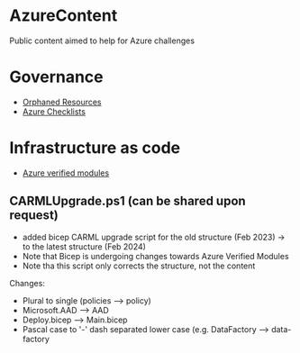 # AzureContent
Public content aimed to help for Azure challenges


# Governance
- [Orphaned Resources](https://github.com/dolevshor/azure-orphan-resources)
-  [Azure Checklists](https://github.com/Azure/review-checklists)

# Infrastructure as code

- [Azure verified modules](https://azure.github.io/Azure-Verified-Modules/)

## CARMLUpgrade.ps1 (can be shared upon request)
- added bicep CARML upgrade script for the old structure (Feb 2023) -> to the latest structure (Feb 2024)
- Note that Bicep is undergoing changes towards Azure Verified Modules
- Note tha this script only corrects the structure, not the content
  
Changes:
- Plural to single (policies --> policy)
- Microsoft.AAD --> AAD
- Deploy.bicep --> Main.bicep
- Pascal case to '-' dash separated lower case (e.g. DataFactory --> data-factory
